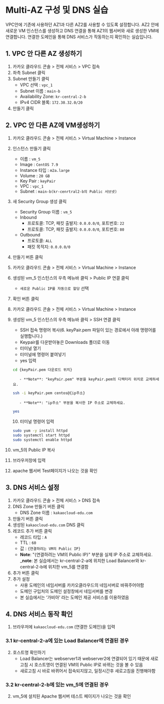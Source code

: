 # Multi-AZ 구성 및 DNS 실습

VPC안에 기존에 사용하던 AZ1과 다른 AZ2를 사용할 수 있도록 설정합니다. AZ2 안에 새로운 VM 인스턴스를 생성하고 DNS 연결을 통해 AZ1의 웹서버와 새로 생성한 VM에 연결합니다. 연결한 도메인을 통해 DNS 서비스가 작동하는지 확인하는 실습입니다.

## 1. VPC 안 다른 AZ 생성하기


1. 카카오 클라우드 콘솔 > 전체 서비스 > VPC 접속
2. 좌측 Subnet 클릭
3. Subnet 만들기 클릭
     - VPC 선택 : `vpc_1`
     - Subnet 이름 : `main-b`
     - Availability Zone: `kr-central-2-b`
     - IPv4 CIDR 블록: `172.30.32.0/20`
4. 만들기 클릭

## 2. VPC 안 다른 AZ에 VM생성하기


1. 카카오 클라우드 콘솔 > 전체 서비스 > Virtual Machine > Instance
2. 인스턴스 만들기 클릭
     - 이름 : `vm_5`
     - Image : `CentOS 7.9`
     - Instance 타입 : `m2a.large`
     - Volume : `20 GB`
     - Key Pair : `keyPair`
     - VPC : `vpc_1`
     - Subnet : `main-b(kr-cenrtral2-b의 Public 서브넷)`
3. 새 Security Group 생성 클릭
     - Security Group 이름 : `vm_5`
     - Inbound 
          - 프로토콜: TCP, 패킷 출발지: `0.0.0.0/0`, 포트번호: `22` 
          - 프로토콜: TCP, 패킷 출발지: `0.0.0.0/0`, 포트번호: `80`
     - Outbound 
          - 프로토콜: `ALL`
          - 패킷 목적지: `0.0.0.0/0`
4. 만들기 버튼 클릭
5. 카카오 클라우드 콘솔 > 전체 서비스 > Virtual Machine > Instance
6. 생성된 vm_5 인스턴스의 우측 메뉴바 클릭 > Public IP 연결 클릭
     - `새로운 Public IP를 자동으로 할당` 선택
7. 확인 버튼 클릭
8. 카카오 클라우드 콘솔 > 전체 서비스 > Virtual Machine > Instance
9. 생성된 vm_5 인스턴스의 우측 메뉴바 클릭 > SSH 연결 클릭
     - SSH 접속 명령어 복사(6. keyPair.pem 파일이 있는 경로에서 아래 명령어를 실행합니다.)
     - Keypair를 다운받아놓은 Downloads 폴더로 이동
     - 터미널 열기
     - 터미널에 명령어 붙여넣기
     - yes 입력

     ```bash
     cd {keyPair.pem 다운로드 위치}
     ```
          - **Note**: "keyPair.pem" 부분을 keyPair.pem의 디렉터리 위치로 교체하세요.

     ```bash
     ssh -i keyPair.pem centos@{ip주소}
     ```
          - **Note**: "ip주소" 부분을 복사한 IP 주소로 교체하세요.

     ```bash
     yes
     ```
     10. 터미널 명령어 입력
     ```bash
     sudo yum -y install httpd
     sudo systemctl start httpd
     sudo systemctl enable httpd
     ```

11. vm_5의 Public IP 복사
12. 브라우저창에 입력
13. apache 웹서버 Test페이지가 나오는 것을 확인

## 3. DNS 서비스 설정


1. 카카오 클라우드 콘솔 > 전체 서비스 > DNS 접속
2. DNS Zone 만들기 버튼 클릭
     - DNS Zone 이름 : `kakaocloud-edu.com`
3. 만들기 버튼 클릭
4. 생성된 `kakaocloud-edu.com` DNS 클릭
5. 레코드 추가 버튼 클릭
     - 레코드 타입 : `A`
     - TTL : `60`
     - 값 : `{연결하려는 VM의 Public IP}`
     - **Note**: "{연결하려는 VM의 Public IP}" 부분을 실제 IP 주소로 교체하세요.
     _**note**: 본 실습에서는 kr-central-2-a에 위치한 Load Balancer와  kr-central-2-b에 위치한 vm_5를 연결함
6. 추가 버튼 클릭
7. 추가 설정
     - 사용 도메인의 네임서버를 카카오클라우드의 네임서버로 바꿔주어야함
     - 도메인 구입처의 도메인 설정창에서 네임서버를 변경 
     - 본 실습에서는 ‘가비아’ 라는 도메인 제공 서비스를 이용하였음

## 4. DNS 서비스 동작 확인


1. 브라우저에 `kakaocloud-edu.com` (연결한 도메인)을 입력

### 3.1 kr-central-2-a에 있는 Load Balancer에 연결된 경우


2. 호스트명 확인하기
     - Load Balancer는 webserver1과 webserver2에 연결되어 있기 때문에 새로고침 시 호스트명이 연결된 VM의 Public IP로 바뀌는 것을 볼 수 있음
     - 새로고침 시 바로 바뀌어서 접속되지않고, 일정시간후 새로고침을 진행해야함

### 3.2 kr-central-2-b에 있는 vm_5에 연결된 경우


2. vm_5에 설치된 Apache 웹서버 테스트 페이지가 나오는 것을 확인 

